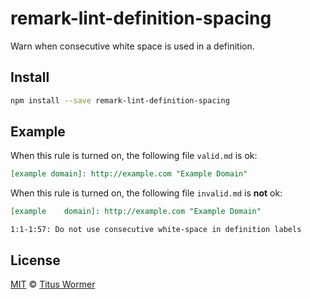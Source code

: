 <!--This file is generated-->

# remark-lint-definition-spacing

Warn when consecutive white space is used in a definition.

## Install

```sh
npm install --save remark-lint-definition-spacing
```

## Example

When this rule is turned on, the following file
`valid.md` is ok:

```markdown
[example domain]: http://example.com "Example Domain"
```

When this rule is turned on, the following file
`invalid.md` is **not** ok:

```markdown
[example    domain]: http://example.com "Example Domain"
```

```text
1:1-1:57: Do not use consecutive white-space in definition labels
```

## License

[MIT](https://github.com/wooorm/remark-lint/blob/master/LICENSE) © [Titus Wormer](http://wooorm.com)
